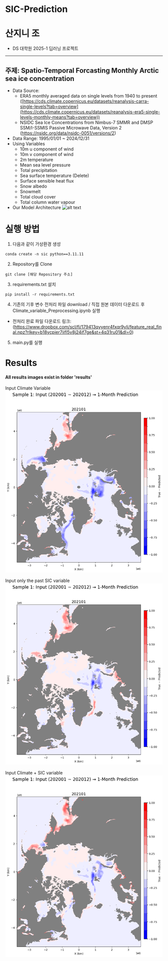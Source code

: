 # SIC-Prediction
# 산지니 조
- DS 대학원 2025-1 딥러닝 프로젝트
---
## 주제: Spatio-Temporal Forcasting Monthly Arctic sea ice concentration
- Data Source: 
    - ERA5 monthly averaged data on single levels from 1940 to present ([https://cds.climate.copernicus.eu/datasets/reanalysis-carra-single-levels?tab=overview](https://cds.climate.copernicus.eu/datasets/reanalysis-era5-single-levels-monthly-means?tab=overview))
    - NSIDC Sea Ice Concentrations from Nimbus-7 SMMR and DMSP SSM/I-SSMIS Passive Microwave Data, Version 2 (https://nsidc.org/data/nsidc-0051/versions/2)
- Data Range: 1995/01/01 ~ 2024/12/31
- Using Variables
    - 10m u component of wind
    - 10m v component of wind
    - 2m temperature
    - Mean sea level pressure
    - Total precipitation
    - Sea surface temperature (Delete)
    - Surface sensible heat flux
    - Snow albedo
    - Snowmelt
    - Total cloud cover
    - Total column water vapour
- Our Model Architecture
![alt text](image.png)

# 실행 방법
1. 다음과 같이 가상환경 생성
```
conda create -n sic python==3.11.11
```
2. Repository를 Clone
```
git clone [해당 Repository 주소]
```

3. requirements.txt 설치
```
pip install -r requirements.txt
```
4. 기존의 기후 변수 전처리 파일 download / 직접 원본 데이터 다운로드 후 Climate_variable_Preprocessing.ipynb 실행
- 전처리 완료 파일 다운로드 링크: (https://www.dropbox.com/scl/fi/179413qvyenr4fxqr9yli/feature_real_final.npz?rlkey=b18ycpier7iifl5v8j24if7ge&st=4q31ru01&dl=0)

5. main.py를 실행


# Results 
#### All results images exist in folder 'results'
Input Climate Variable
![alt text](./results/STUNet_1/sic_error_map_202101_sample_001.png)

Input only the past SIC variable
![alt text](./results/STUNet_1_SICOnly/sic_error_map_202101_sample_001.png)

Input Climate + SIC variable
![alt text](./results/STUNet_1_Climate_SIC/sic_error_map_202101_sample_001.png)
